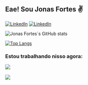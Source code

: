  ## Eae! Sou Jonas Fortes ✌️

<!-- badge do linkedIn -->
[![LinkedIn](https://img.shields.io/badge/LinkedIn-0077B5?style=for-the-badge&logo=linkedin&logoColor=white)](https://www.linkedin.com/in/jonas-fortes-2138731a3/)
[![LinkedIn](https://img.shields.io/badge/Gmail-D14836?style=for-the-badge&logo=gmail&logoColor=white)](mailto:jonascforte@alu.ufc.br)

![Jonas Fortes´s GitHub stats](https://github-readme-stats.vercel.app/api?username=jonasfortes12&show_icons=true&theme=radical)

<!-- ### Tecnologias que estou usando atualmente:
<div style ="display: inline_block"><br/>
    <img align="center" alt="img" src="https://img.shields.io/badge/C-00599C?style=for-the-badge&logo=c&logoColor=white"/>
    <img align="center" alt="img" src="https://img.shields.io/badge/Python-3776AB?style=for-the-badge&logo=python&logoColor=white"/>
</div> -->

[![Top Langs](https://github-readme-stats.vercel.app/api/top-langs/?username=jonasfortes12&layout=compact)](https://github.com/anuraghazra/github-readme-stats)

### Estou trabalhando nisso agora:

<a href="https://github.com/JonasFortes12/Sistema_Supervisorio">
  <img align="center" src="https://github-readme-stats.vercel.app/api/pin/?username=jonasfortes12&repo=Sistema_Supervisorio" />
</a>
<br/>
<br/>
<a href="https://github.com/JonasFortes12/Testador_de_Circuitos_Integrados">
  <img align="center" src="https://github-readme-stats.vercel.app/api/pin/?username=jonasfortes12&repo=Testador_de_Circuitos_Integrados" />
</a>

